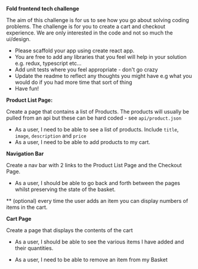 **Fold frontend tech challenge**

The aim of this challenge is for us to see how you go about solving coding problems.
The challenge is for you to create a cart and checkout experience. We are only interested in the code and not so much the ui/design.
- Please scaffold your app using create react app.
- You are free to add any libraries that you feel will help in your solution e.g. redux, typescript etc...
- Add unit tests where you feel appropriate - don't go crazy
- Update the readme to reflect any thoughts you might have e.g what you would do if you had more time that sort of thing
- Have fun!

**Product List Page:**

Create a page that contains a list of Products. The products will usually be pulled from an api but these can be hard coded - see `api/product.json`

* As a user, I need to be able to see a list of products. Include `title`, `image`, `description` and `price`
* As a user, I need to be able to add products to my cart.


**Navigation Bar**

Create a nav bar with 2 links to the Product List Page and the Checkout Page.

* As a user, I should be able to go back and forth between the pages whilst preserving the state of the basket.

** (optional) every time the user adds an item you can display numbers of items in the cart.


**Cart Page**

Create a page that displays the contents of the cart

* As a user, I should be able to see the various items I have added and their quantities.

* As a user, I need to be able to remove an item from my Basket